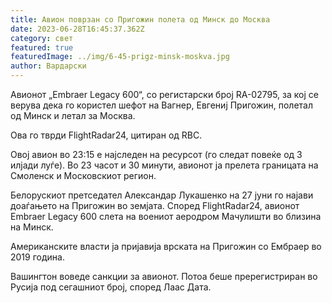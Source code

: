 ```yaml
---
title: Авион поврзан со Пригожин полета од Минск до Москва
date: 2023-06-28T16:45:37.362Z
category: свет
featured: true
featuredImage: ../img/6-45-prigz-minsk-moskva.jpg
author: Вардарски
---
```

Авионот „Embraer Legacy 600“, со регистарски број RA-02795, за кој се верува дека го користел шефот на Вагнер, Евгениј Пригожин, полетал од Минск и летал за Москва.

Ова го тврди FlightRadar24, цитиран од RBC.

Овој авион во 23:15 е најследен на ресурсот (го следат повеќе од 3 илјади луѓе). Во 23 часот и 30 минути, авионот ја прелета границата на Смоленск и Московскиот регион.

Белорускиот претседател Александар Лукашенко на 27 јуни го најави доаѓањето на Пригожин во земјата. Според FlightRadar24, авионот Embraer Legacy 600 слета на воениот аеродром Мачулишти во близина на Минск.

Американските власти ја пријавија врската на Пригожин со Ембраер во 2019 година.

Вашингтон воведе санкции за авионот. Потоа беше пререгистриран во Русија под сегашниот број, според Лаас Дата.